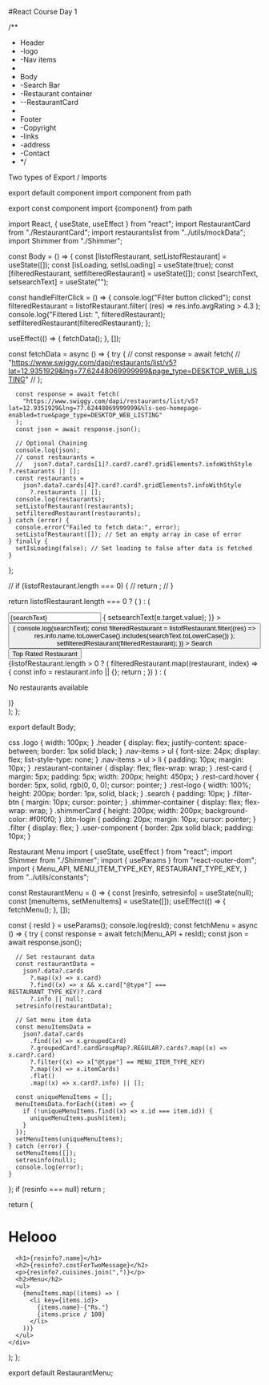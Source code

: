 #React Course Day 1

/\*\*

- Header
- -logo
- -Nav items
-
- Body
- -Search Bar
- -Restaurant container
- --RestaurantCard
-
- Footer
- -Copyright
- -links
- -address
- -Contact
- \*/

Two types of Export / Imports

export default component
import component from path

export const component
import {component} from path

import React, { useState, useEffect } from "react";
import RestaurantCard from "./RestaurantCard";
import restaurantslist from "../utils/mockData";
import Shimmer from "./Shimmer";

const Body = () => {
const [listofRestaurant, setListofRestaurant] = useState([]);
const [isLoading, setIsLoading] = useState(true);
const [filteredRestaurant, setfilteredRestaurant] = useState([]);
const [searchText, setsearchText] = useState("");

const handleFilterClick = () => {
console.log("Filter button clicked");
const filteredRestaurant = listofRestaurant.filter(
(res) => res.info.avgRating > 4.3
);
console.log("Filtered List: ", filteredRestaurant);
setfilteredRestaurant(filteredRestaurant);
};

useEffect(() => {
fetchData();
}, []);

const fetchData = async () => {
try {
// const response = await fetch(
// "https://www.swiggy.com/dapi/restaurants/list/v5?lat=12.9351929&lng=77.62448069999999&page_type=DESKTOP_WEB_LISTING"
// );

      const response = await fetch(
        "https://www.swiggy.com/dapi/restaurants/list/v5?lat=12.9351929&lng=77.62448069999999&%ls-seo-homepage-enabled=true&page_type=DESKTOP_WEB_LISTING"
      );
      const json = await response.json();

      // Optional Chaining
      console.log(json);
      // const restaurants =
      //   json?.data?.cards[1]?.card?.card?.gridElements?.infoWithStyle ?.restaurants || [];
      const restaurants =
        json?.data?.cards[4]?.card?.card?.gridElements?.infoWithStyle
          ?.restaurants || [];
      console.log(restaurants);
      setListofRestaurant(restaurants);
      setfilteredRestaurant(restaurants);
    } catch (error) {
      console.error("Failed to fetch data:", error);
      setListofRestaurant([]); // Set an empty array in case of error
    } finally {
      setIsLoading(false); // Set loading to false after data is fetched
    }

};

// if (listofRestaurant.length === 0) {
// return <Shimmer />;
// }

return listofRestaurant.length === 0 ? (
<Shimmer />
) : (

<div className="body">
<div className="filter">
<div className="search">
<input
type="text"
className="search-box"
value={searchText}
onChange={(e) => {
setsearchText(e.target.value);
}} ></input>
<button
onClick={() => {
console.log(searchText);
const filteredRestaurant = listofRestaurant.filter((res) =>
res.info.name.toLowerCase().includes(searchText.toLowerCase())
);
setfilteredRestaurant(filteredRestaurant);
}} >
Search
</button>
</div>
<button className="filter-btn" onClick={handleFilterClick}>
Top Rated Restaurant
</button>
</div>
<div className="restaurant-container">
{listofRestaurant.length > 0 ? (
filteredRestaurant.map((restaurant, index) => {
const info = restaurant.info || {};
return <RestaurantCard key={info.id || index} resData={{ info }} />;
})
) : (
<p>No restaurants available</p>
)}
</div>
</div>
);
};

export default Body;

css
.logo {
width: 100px;
}
.header {
display: flex;
justify-content: space-between;
border: 1px solid black;
}
.nav-items > ul {
font-size: 24px;
display: flex;
list-style-type: none;
}
.nav-items > ul > li {
padding: 10px;
margin: 10px;
}
.restaurant-container {
display: flex;
flex-wrap: wrap;
}
.rest-card {
margin: 5px;
padding: 5px;
width: 200px;
height: 450px;
}
.rest-card:hover {
border: 5px, solid, rgb(0, 0, 0);
cursor: pointer;
}
.rest-logo {
width: 100%;
height: 200px;
border: 1px, solid, black;
}
.search {
padding: 10px;
}
.filter-btn {
margin: 10px;
cursor: pointer;
}
.shimmer-container {
display: flex;
flex-wrap: wrap;
}
.shimmerCard {
height: 200px;
width: 200px;
background-color: #f0f0f0;
}
.btn-login {
padding: 20px;
margin: 10px;
cursor: pointer;
}
.filter {
display: flex;
}
.user-component {
border: 2px solid black;
padding: 10px;
}

Restaurant Menu
import { useState, useEffect } from "react";
import Shimmer from "./Shimmer";
import { useParams } from "react-router-dom";
import {
Menu_API,
MENU_ITEM_TYPE_KEY,
RESTAURANT_TYPE_KEY,
} from "../utils/constants";

const RestaurantMenu = () => {
const [resinfo, setresinfo] = useState(null);
const [menuItems, setMenuItems] = useState([]);
useEffect(() => {
fetchMenu();
}, []);

const { resId } = useParams();
console.log(resId);
const fetchMenu = async () => {
try {
const response = await fetch(Menu_API + resId);
const json = await response.json();

      // Set restaurant data
      const restaurantData =
        json?.data?.cards
          ?.map((x) => x.card)
          ?.find((x) => x && x.card["@type"] === RESTAURANT_TYPE_KEY)?.card
          ?.info || null;
      setresinfo(restaurantData);

      // Set menu item data
      const menuItemsData =
        json?.data?.cards
          .find((x) => x.groupedCard)
          ?.groupedCard?.cardGroupMap?.REGULAR?.cards?.map((x) => x.card?.card)
          ?.filter((x) => x["@type"] == MENU_ITEM_TYPE_KEY)
          ?.map((x) => x.itemCards)
          .flat()
          .map((x) => x.card?.info) || [];

      const uniqueMenuItems = [];
      menuItemsData.forEach((item) => {
        if (!uniqueMenuItems.find((x) => x.id === item.id)) {
          uniqueMenuItems.push(item);
        }
      });
      setMenuItems(uniqueMenuItems);
    } catch (error) {
      setMenuItems([]);
      setresinfo(null);
      console.log(error);
    }

};
if (resinfo === null) return <Shimmer />;

return (
<div>
<h1>Helooo</h1>

      <h1>{resinfo?.name}</h1>
      <h2>{resinfo?.costForTwoMessage}</h2>
      <p>{resinfo?.cuisines.join(",")}</p>
      <h2>Menu</h2>
      <ul>
        {menuItems.map((items) => (
          <li key={items.id}>
            {items.name}-{"Rs."}
            {items.price / 100}
          </li>
        ))}
      </ul>
    </div>

);
};

export default RestaurantMenu;
